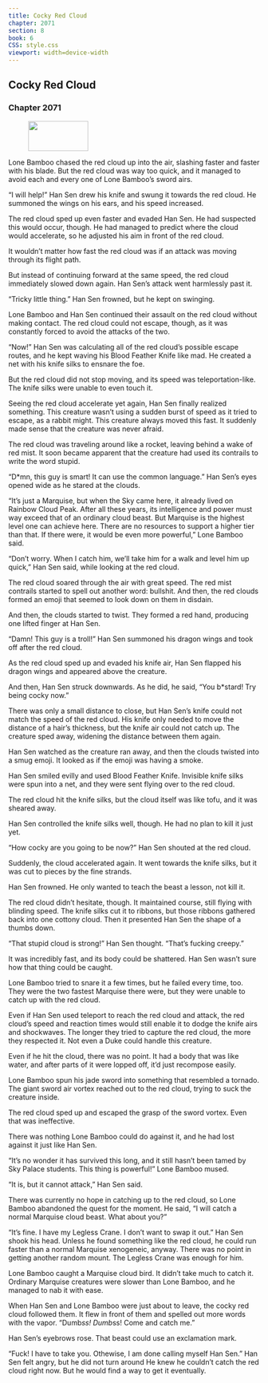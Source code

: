 ```yaml
---
title: Cocky Red Cloud
chapter: 2071
section: 8
book: 6
CSS: style.css
viewport: width=device-width
---
```


## Cocky Red Cloud

### Chapter 2071

<figure>
	<img src="../Images/gem.gif" alt="" id="gem" width="120" height="60" />
</figure>

Lone Bamboo chased the red cloud up into the air, slashing faster and faster with his blade. But the red cloud was way too quick, and it managed to avoid each and every one of Lone Bamboo’s sword airs.

“I will help!” Han Sen drew his knife and swung it towards the red cloud. He summoned the wings on his ears, and his speed increased.

The red cloud sped up even faster and evaded Han Sen. He had suspected this would occur, though. He had managed to predict where the cloud would accelerate, so he adjusted his aim in front of the red cloud.

It wouldn’t matter how fast the red cloud was if an attack was moving through its flight path.

But instead of continuing forward at the same speed, the red cloud immediately slowed down again. Han Sen’s attack went harmlessly past it.

“Tricky little thing.” Han Sen frowned, but he kept on swinging.

Lone Bamboo and Han Sen continued their assault on the red cloud without making contact. The red cloud could not escape, though, as it was constantly forced to avoid the attacks of the two.

“Now!” Han Sen was calculating all of the red cloud’s possible escape routes, and he kept waving his Blood Feather Knife like mad. He created a net with his knife silks to ensnare the foe.

But the red cloud did not stop moving, and its speed was teleportation-like. The knife silks were unable to even touch it.

Seeing the red cloud accelerate yet again, Han Sen finally realized something. This creature wasn’t using a sudden burst of speed as it tried to escape, as a rabbit might. This creature always moved this fast. It suddenly made sense that the creature was never afraid.

The red cloud was traveling around like a rocket, leaving behind a wake of red mist. It soon became apparent that the creature had used its contrails to write the word stupid.

“D*mn, this guy is smart! It can use the common language.” Han Sen’s eyes opened wide as he stared at the clouds.

“It’s just a Marquise, but when the Sky came here, it already lived on Rainbow Cloud Peak. After all these years, its intelligence and power must way exceed that of an ordinary cloud beast. But Marquise is the highest level one can achieve here. There are no resources to support a higher tier than that. If there were, it would be even more powerful,” Lone Bamboo said.

“Don’t worry. When I catch him, we’ll take him for a walk and level him up quick,” Han Sen said, while looking at the red cloud.

The red cloud soared through the air with great speed. The red mist contrails started to spell out another word: bullshit. And then, the red clouds formed an emoji that seemed to look down on them in disdain.

And then, the clouds started to twist. They formed a red hand, producing one lifted finger at Han Sen.

“Damn! This guy is a troll!” Han Sen summoned his dragon wings and took off after the red cloud.

As the red cloud sped up and evaded his knife air, Han Sen flapped his dragon wings and appeared above the creature.

And then, Han Sen struck downwards. As he did, he said, “You b*stard! Try being cocky now.”

There was only a small distance to close, but Han Sen’s knife could not match the speed of the red cloud. His knife only needed to move the distance of a hair’s thickness, but the knife air could not catch up. The creature sped away, widening the distance between them again.

Han Sen watched as the creature ran away, and then the clouds twisted into a smug emoji. It looked as if the emoji was having a smoke.

Han Sen smiled evilly and used Blood Feather Knife. Invisible knife silks were spun into a net, and they were sent flying over to the red cloud.

The red cloud hit the knife silks, but the cloud itself was like tofu, and it was sheared away.

Han Sen controlled the knife silks well, though. He had no plan to kill it just yet.

“How cocky are you going to be now?” Han Sen shouted at the red cloud.

Suddenly, the cloud accelerated again. It went towards the knife silks, but it was cut to pieces by the fine strands.

Han Sen frowned. He only wanted to teach the beast a lesson, not kill it.

The red cloud didn’t hesitate, though. It maintained course, still flying with blinding speed. The knife silks cut it to ribbons, but those ribbons gathered back into one cottony cloud. Then it presented Han Sen the shape of a thumbs down.

“That stupid cloud is strong!” Han Sen thought. “That’s fucking creepy.”

It was incredibly fast, and its body could be shattered. Han Sen wasn’t sure how that thing could be caught.

Lone Bamboo tried to snare it a few times, but he failed every time, too. They were the two fastest Marquise there were, but they were unable to catch up with the red cloud.

Even if Han Sen used teleport to reach the red cloud and attack, the red cloud’s speed and reaction times would still enable it to dodge the knife airs and shockwaves. The longer they tried to capture the red cloud, the more they respected it. Not even a Duke could handle this creature.

Even if he hit the cloud, there was no point. It had a body that was like water, and after parts of it were lopped off, it’d just recompose easily.

Lone Bamboo spun his jade sword into something that resembled a tornado. The giant sword air vortex reached out to the red cloud, trying to suck the creature inside.

The red cloud sped up and escaped the grasp of the sword vortex. Even that was ineffective.

There was nothing Lone Bamboo could do against it, and he had lost against it just like Han Sen.

“It’s no wonder it has survived this long, and it still hasn’t been tamed by Sky Palace students. This thing is powerful!” Lone Bamboo mused.

“It is, but it cannot attack,” Han Sen said.

There was currently no hope in catching up to the red cloud, so Lone Bamboo abandoned the quest for the moment. He said, “I will catch a normal Marquise cloud beast. What about you?”

“It’s fine. I have my Legless Crane. I don’t want to swap it out.” Han Sen shook his head. Unless he found something like the red cloud, he could run faster than a normal Marquise xenogeneic, anyway. There was no point in getting another random mount. The Legless Crane was enough for him.

Lone Bamboo caught a Marquise cloud bird. It didn’t take much to catch it. Ordinary Marquise creatures were slower than Lone Bamboo, and he managed to nab it with ease.

When Han Sen and Lone Bamboo were just about to leave, the cocky red cloud followed them. It flew in front of them and spelled out more words with the vapor. “Dumb*ss! Dumb*ss! Come and catch me.”

Han Sen’s eyebrows rose. That beast could use an exclamation mark.

“Fuck! I have to take you. Othewise, I am done calling myself Han Sen.” Han Sen felt angry, but he did not turn around He knew he couldn’t catch the red cloud right now. But he would find a way to get it eventually.